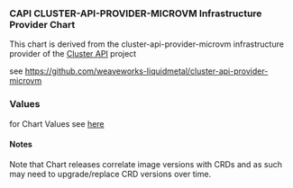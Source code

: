 ### CAPI CLUSTER-API-PROVIDER-MICROVM Infrastructure Provider Chart

This chart is derived from the cluster-api-provider-microvm infrastructure provider of the [Cluster API](https://cluster-api.sigs.k8s.io) project 

see https://github.com/weaveworks-liquidmetal/cluster-api-provider-microvm

### Values
for Chart Values see [here](charts/capmvm/README.md)

#### Notes

Note that Chart releases correlate image versions with CRDs and as such may need to upgrade/replace CRD versions over time.
